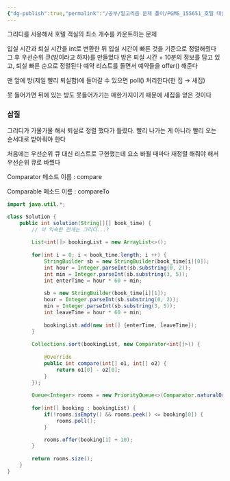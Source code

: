 ```yaml
---
{"dg-publish":true,"permalink":"/공부/알고리즘 문제 풀이/PGMS_155651_호텔 대실/","dgPassFrontmatter":true}
---
```


그리디를 사용해서 호텔 객실의 최소 개수를 카운트하는 문제

입실 시간과 퇴실 시간을 int로 변환한 뒤 입실 시간이 빠른 것을 기준으로 정렬해줬다 그 후 우선순위 큐(방이라고 하자)를 만들었다 방은 퇴실 시간 + 10분의 정보를 담고 있고, 퇴실 빠른 순으로 정렬된다 예약 리스트를 돌면서 예약들을 offer() 해준다

맨 앞에 방(제일 빨리 퇴실함)에 들어갈 수 있으면 poll() 처리한다(헌 집 → 새집)

못 들어가면 뒤에 있는 방도 못들어가기는 매한가지이기 때문에 새집을 얻은 것이다

### 삽질

그리디가 가물가물 해서 퇴실로 정렬 했다가 틀렸다. 빨리 나가는 게 아니라 빨리 오는 순서대로 받아줘야 한다

처음에는 우선순위 큐 대신 리스트로 구현했는데 요소 바뀔 때마다 재정렬 해줘야 해서 우선순위 큐로 바꿨다

Comparator 메소드 이름 : compare

Comparable 메소드 이름 : compareTo

```java
import java.util.*;

class Solution {
    public int solution(String[][] book_time) {
        // 이 익숙한 전개는 그리디...?
        
        List<int[]> bookingList = new ArrayList<>();
        
        for(int i = 0; i < book_time.length; i ++) {
            StringBuilder sb = new StringBuilder(book_time[i][0]);
            int hour = Integer.parseInt(sb.substring(0, 2));
            int min = Integer.parseInt(sb.substring(3, 5));
            int enterTime = hour * 60 + min;
            
            sb = new StringBuilder(book_time[i][1]);
            hour = Integer.parseInt(sb.substring(0, 2));
            min = Integer.parseInt(sb.substring(3, 5));
            int leaveTime = hour * 60 + min;
            
            bookingList.add(new int[] {enterTime, leaveTime});
        }
        
        Collections.sort(bookingList, new Comparator<int[]>() {
            
            @Override
            public int compare(int[] o1, int[] o2) {
                return o1[0] - o2[0];
            }
        });
            
        Queue<Integer> rooms = new PriorityQueue<>(Comparator.naturalOrder());
        
        for(int[] booking : bookingList) {
            if(!rooms.isEmpty() && rooms.peek() <= booking[0]) {
                rooms.poll();
            }

            rooms.offer(booking[1] + 10);
        }
        
        return rooms.size();
    }
}
```